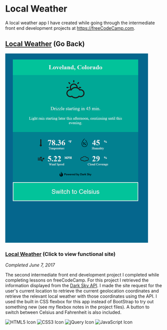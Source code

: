 # Local Weather

A local weather app I have created while going through the intermediate front end development projects at https://freeCodeCamp.com.

## [Local Weather](https://github.com/Squibs/freeCodeCamp/tree/master/Front%20End%20Development%20Certification#local-weather) (Go Back)

<a href="https://squibs.github.io/local-weather/" target="_blank"><img src="img/screenshot-local-weather.png" height="600" alt="Screenshot of my local weather project / website"/></a>

### [Local Weather](https://squibs.github.io/local-weather/) (Click to view functional site)

<em>Completed June 7, 2017</em>

The second intermediate front end development project I completed while completing lessons on freeCodeCamp. For this project I retrieved the information displayed from the [Dark Sky API](https://darksky.net/dev/docs/forecast). I made the site request for the user's current location to retrieve the current geolocation coordinates and retrieve the relevant local weather with those coordinates using the API. I used the built in CSS flexbox for this app instead of BootStrap to try out something new (see my flexbox notes in the project files). A button to switch between Celsius and Fahrenheit is also included.

<img src="https://cdn.rawgit.com/Squibs/Squibs.github.io/1bdd9917/img/icon-html5.svg" height="40" alt="HTML5 Icon"/>   <img src="https://cdn.rawgit.com/Squibs/Squibs.github.io/1bdd9917/img/icon-css3.svg" height="40" alt="CSS3 Icon"/>   <img src="https://cdn.rawgit.com/Squibs/Squibs.github.io/master/img/icon-jquery.svg" height="40" alt="jQuery Icon"/>   <img src="https://cdn.rawgit.com/Squibs/Squibs.github.io/master/img/icon-javascript.svg" height="40" alt="JavaScript Icon"/>